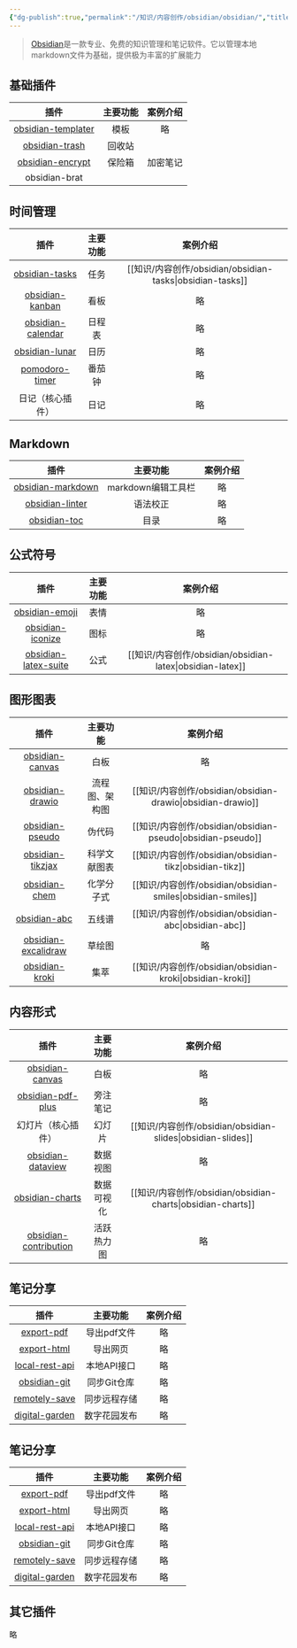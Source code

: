 ```yaml
---
{"dg-publish":true,"permalink":"/知识/内容创作/obsidian/obsidian/","title":"obsidian","tags":["doc","obsidian"],"noteIcon":""}
---
```


> [Obsidian](https://obsidian.md)是一款专业、免费的知识管理和笔记软件。它以管理本地markdown文件为基础，提供极为丰富的扩展能力

## 基础插件

|                                 插件                                 | 主要功能 | 案例介绍 |
| :----------------------------------------------------------------: | :--: | :--: |
|  [obsidian-templater](https://github.com/SilentVoid13/Templater)   |  模板  |  略   |
| [obsidian-trash](https://github.com/proog/obsidian-trash-explorer) | 回收站  |      |
|  [obsidian-encrypt](https://github.com/meld-cp/obsidian-encrypt)   | 保险箱  | 加密笔记 |
|                           obsidian-brat                            |      |      |

## 时间管理

|                                        插件                                         | 主要功能 |        案例介绍        |
| :-------------------------------------------------------------------------------: | :--: | :----------------: |
|     [obsidian-tasks](https://github.com/obsidian-tasks-group/obsidian-tasks)      |  任务  | [[知识/内容创作/obsidian/obsidian-tasks\|obsidian-tasks]] |
|                                [obsidian-kanban]()                                |  看板  |         略          |
| [obsidian-calendar](https://github.com/obsidian-community/obsidian-full-calendar) | 日程表  |         略          |
|     [obsidian-lunar](https://github.com/DevilRoshan/obsidian-lunar-calendar)      |  日历  |         略          |
|       [pomodoro-timer](https://github.com/eatgrass/obsidian-pomodoro-timer)       | 番茄钟  |         略          |
|                                     日记（核心插件）                                      |  日记  |         略          |

## Markdown

|                                   插件                                    |     主要功能      | 案例介绍 |
| :---------------------------------------------------------------------: | :-----------: | :--: |
| [obsidian-markdown](https://github.com/PKM-er/obsidian-editing-toolbar) | markdown编辑工具栏 |  略   |
|      [obsidian-linter](https://github.com/platers/obsidian-linter)      |     语法校正      |  略   |
| [obsidian-toc](https://github.com/PKM-er/obsidian-floating-toc-plugin)  |      目录       |  略   |

## 公式符号

|                                     插件                                      | 主要功能 |        案例介绍        |
| :-------------------------------------------------------------------------: | :--: | :----------------: |
|    [obsidian-emoji](https://github.com/phibr0/obsidian-emoji-shortcodes)    |  表情  |         略          |
|    [obsidian-iconize](https://github.com/FlorianWoelki/obsidian-iconize)    |  图标  |         略          |
| [obsidian-latex-suite](https://github.com/artisticat1/obsidian-latex-suite) |  公式  | [[知识/内容创作/obsidian/obsidian-latex\|obsidian-latex]] |

## 图形图表

|                                       插件                                       |  主要功能   |        案例介绍         |
| :----------------------------------------------------------------------------: | :-----: | :-----------------: |
| [obsidian-canvas](https://github.com/Developer-Mike/obsidian-advanced-canvas)  |   白板    |          略          |
|      [obsidian-drawio](https://github.com/zapthedingbat/drawio-obsidian)       | 流程图、架构图 | [[知识/内容创作/obsidian/obsidian-drawio\|obsidian-drawio]] |
|       [obsidian-pseudo](https://github.com/ytliu74/obsidian-pseudocode)        |   伪代码   | [[知识/内容创作/obsidian/obsidian-pseudo\|obsidian-pseudo]] |
|      [obsidian-tikzjax](https://github.com/artisticat1/obsidian-tikzjax)       | 科学文献图表  |  [[知识/内容创作/obsidian/obsidian-tikz\|obsidian-tikz]]  |
|          [obsidian-chem](https://github.com/Acylation/obsidian-chem)           |  化学分子式  | [[知识/内容创作/obsidian/obsidian-smiles\|obsidian-smiles]] |
|      [obsidian-abc](https://github.com/abcjs-music/obsidian-plugin-abcjs)      |   五线谱   |  [[知识/内容创作/obsidian/obsidian-abc\|obsidian-abc]]   |
| [obsidian-excalidraw](https://github.com/zsviczian/obsidian-excalidraw-plugin) |   草绘图   |          略          |
|          [obsidian-kroki](https://github.com/gregzuro/obsidian-kroki)          |   集萃    | [[知识/内容创作/obsidian/obsidian-kroki\|obsidian-kroki]]  |

## 内容形式

|                                        插件                                        | 主要功能  |        案例介绍         |
| :------------------------------------------------------------------------------: | :---: | :-----------------: |
|  [obsidian-canvas](https://github.com/Developer-Mike/obsidian-advanced-canvas)   |  白板   |          略          |
|       [obsidian-pdf-plus](https://github.com/RyotaUshio/obsidian-pdf-plus)       | 旁注笔记  |          略          |
|                                    幻灯片（核心插件）                                     |  幻灯片  | [[知识/内容创作/obsidian/obsidian-slides\|obsidian-slides]] |
|      [obsidian-dataview](https://github.com/blacksmithgu/obsidian-dataview)      | 数据视图  |          略          |
|           [obsidian-charts](https://github.com/phibr0/obsidian-charts)           | 数据可视化 | [[知识/内容创作/obsidian/obsidian-charts\|obsidian-charts]] |
| [obsidian-contribution](https://github.com/vran-dev/obsidian-contribution-graph) | 活跃热力图 |          略          |

## 笔记分享

|                                     插件                                      |  主要功能   | 案例介绍 |
| :-------------------------------------------------------------------------: | :-----: | :--: |
|     [export-pdf](https://github.com/l1xnan/obsidian-better-export-pdf)      | 导出pdf文件 |  略   |
|   [export-html](https://github.com/KosmosisDire/obsidian-webpage-export)    |  导出网页   |  略   |
| [local-rest-api](https://github.com/coddingtonbear/obsidian-local-rest-api) | 本地API接口 |  略   |
|          [obsidian-git](https://github.com/Vinzent03/obsidian-git)          | 同步Git仓库 |  略   |
|       [remotely-save](https://github.com/remotely-save/remotely-save)       | 同步远程存储  |  略   |
|   [digital-garden](https://github.com/oleeskild/obsidian-digital-garden)    | 数字花园发布  |  略   |

## 笔记分享

|                                     插件                                      |  主要功能   | 案例介绍 |
| :-------------------------------------------------------------------------: | :-----: | :--: |
|     [export-pdf](https://github.com/l1xnan/obsidian-better-export-pdf)      | 导出pdf文件 |  略   |
|   [export-html](https://github.com/KosmosisDire/obsidian-webpage-export)    |  导出网页   |  略   |
| [local-rest-api](https://github.com/coddingtonbear/obsidian-local-rest-api) | 本地API接口 |  略   |
|          [obsidian-git](https://github.com/Vinzent03/obsidian-git)          | 同步Git仓库 |  略   |
|       [remotely-save](https://github.com/remotely-save/remotely-save)       | 同步远程存储  |  略   |
|   [digital-garden](https://github.com/oleeskild/obsidian-digital-garden)    | 数字花园发布  |  略   |

## 其它插件

略
